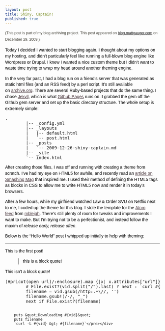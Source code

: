 ```yaml
---
layout: post
title: Shiny, Captain!
published: true
---
```

<p><span style="font-family: DroidSansRegular, Bitstream Vera Sans, Verdana, sans-serif; font-size: 14px; line-height: 19px;">
<p style="margin-top: 0px; margin-right: 0px; margin-bottom: 1em; margin-left: 0px; font-size: 14px; vertical-align: baseline; background-color: transparent; color: #000000; font-family: DroidSansRegular, Bitstream Vera Sans, Verdana, sans-serif; font-weight: 400; line-height: 1.4em; letter-spacing: 0px; text-align: left; padding: 0px;"><span style="color: #424037; font-family: Arial, Helvetica, sans-serif; font-size: 12px; line-height: 21px;">(This post is part of my blog archiving project. This post appeared on <a href="http://blog.mattgauger.com/2009/12/26/shiny-captain/">blog.mattgauger.com</a>&nbsp;on December 29. 2009.)</span></p>
<p style="margin-top: 0px; margin-right: 0px; margin-bottom: 1em; margin-left: 0px; font-size: 14px; vertical-align: baseline; background-color: transparent; color: #000000; font-family: DroidSansRegular, Bitstream Vera Sans, Verdana, sans-serif; font-weight: 400; line-height: 1.4em; letter-spacing: 0px; text-align: left; padding: 0px;">Today I decided I wanted to start blogging again. I thought about my options on my hosting, and didn&rsquo;t particularly feel like running a full-blown blog engine like Wordpress or Drupal. I knew I wanted a nice custom theme but I didn&rsquo;t want to waste time trying to wrap my head around another theming engine.</p>
<p style="margin-top: 0px; margin-right: 0px; margin-bottom: 1em; margin-left: 0px; font-size: 14px; vertical-align: baseline; background-color: transparent; color: #000000; font-family: DroidSansRegular, Bitstream Vera Sans, Verdana, sans-serif; font-weight: 400; line-height: 1.4em; letter-spacing: 0px; text-align: left; padding: 0px;">In the very far past, I had a blog run on a friend&rsquo;s server that was generated as static html files (and an RSS feed) by a perl script. It&rsquo;s still available on&nbsp;<a href="http://web.archive.org/web/*/http://tranzor.net/~xiphias" style="font-size: 14px; vertical-align: baseline; background-color: transparent; color: #47353b; padding: 0px; margin: 0px;">archive.org</a>. There are several Ruby-based projects that do the same thing. I chose&nbsp;<a href="http://github.com/mojombo/jekyll/" style="font-size: 14px; vertical-align: baseline; background-color: transparent; color: #47353b; padding: 0px; margin: 0px;">Jekyll</a>, which is what&nbsp;<a href="http://pages.github.com/" style="font-size: 14px; vertical-align: baseline; background-color: transparent; color: #47353b; padding: 0px; margin: 0px;">Github Pages</a>&nbsp;runs on. I grabbed the gem off the Github gem server and set up the basic directory structure. The whole setup is extremely simple:</p>
<div class="CodeRay">
  <div class="code"><pre>.
        |-- _config.yml
        |-- _layouts
        |   |-- default.html
        |   `-- post.html
        |-- _posts
        |   `-- 2009-12-26-shiny-captain.md
        |-- _site
        `-- index.html</pre></div>
</div>

<p style="margin-top: 0px; margin-right: 0px; margin-bottom: 1em; margin-left: 0px; font-size: 14px; vertical-align: baseline; background-color: transparent; color: #000000; font-family: DroidSansRegular, Bitstream Vera Sans, Verdana, sans-serif; font-weight: 400; line-height: 1.4em; letter-spacing: 0px; text-align: left; padding: 0px;">After creating those files, I was off and running with creating a theme from scratch. I&rsquo;ve had my eye on HTML5 for awhile, and recently read an&nbsp;<a href="http://www.smashingmagazine.com/2009/08/04/designing-a-html-5-layout-from-scratch/" style="font-size: 14px; vertical-align: baseline; background-color: transparent; color: #47353b; padding: 0px; margin: 0px;">article on Smashing Mag</a>&nbsp;that inspired me. I used their method of defining the HTML5 tags as blocks in CSS to allow me to write HTML5 now and render it in today&rsquo;s browsers.</p>
<p style="margin-top: 0px; margin-right: 0px; margin-bottom: 1em; margin-left: 0px; font-size: 14px; vertical-align: baseline; background-color: transparent; color: #000000; font-family: DroidSansRegular, Bitstream Vera Sans, Verdana, sans-serif; font-weight: 400; line-height: 1.4em; letter-spacing: 0px; text-align: left; padding: 0px;">After a few hours, while my girlfriend watched Law &amp; Order SVU on Netflix next to me, I coded up the theme for this blog. I stole the template for the&nbsp;<a href="http://blog.mattgauger.com/atom.xml" style="font-size: 14px; vertical-align: baseline; background-color: transparent; color: #47353b; padding: 0px; margin: 0px;">Atom feed</a>&nbsp;from&nbsp;<a href="http://github.com/mbleigh/mbleigh.github.com/blob/master/atom.xml" style="font-size: 14px; vertical-align: baseline; background-color: transparent; color: #47353b; padding: 0px; margin: 0px;">mbleigh</a>. There&rsquo;s still plenty of room for tweaks and improvements I want to make. But I&rsquo;m trying not to be a perfectionist, and instead follow the maxim of&nbsp;<em style="font-size: 14px; vertical-align: baseline; background-color: transparent; padding: 0px; margin: 0px;">release early, release often</em>.</p>
<p style="margin-top: 0px; margin-right: 0px; margin-bottom: 1em; margin-left: 0px; font-size: 14px; vertical-align: baseline; background-color: transparent; color: #000000; font-family: DroidSansRegular, Bitstream Vera Sans, Verdana, sans-serif; font-weight: 400; line-height: 1.4em; letter-spacing: 0px; text-align: left; padding: 0px;">Below is the &ldquo;Hello World&rdquo; post I whipped up initially to help with theming:</p>
<hr />
<p style="margin-top: 0px; margin-right: 0px; margin-bottom: 1em; margin-left: 0px; font-size: 14px; vertical-align: baseline; background-color: transparent; color: #000000; font-family: DroidSansRegular, Bitstream Vera Sans, Verdana, sans-serif; font-weight: 400; line-height: 1.4em; letter-spacing: 0px; text-align: left; padding: 0px;">This is the first post!</p>
<blockquote style="margin-top: 1em; margin-right: 3em; margin-bottom: 1em; margin-left: 3em; padding-top: 0px; padding-right: 0px; padding-bottom: 0px; padding-left: 1em; border-top-width: 0px; border-right-width: 0px; border-bottom-width: 0px; border-left-width: 2px; border-color: initial; font-size: 14px; vertical-align: baseline; background-color: transparent; color: #999999; border-left-style: solid; border-left-color: #999999;">
<p style="margin-top: 0px; margin-right: 0px; margin-bottom: 1em; margin-left: 0px; font-size: 14px; vertical-align: baseline; background-color: transparent; color: #000000; font-family: DroidSansRegular, Bitstream Vera Sans, Verdana, sans-serif; font-weight: 400; line-height: 1.4em; letter-spacing: 0px; text-align: left; padding: 0px;">this is a block quote!</p>
</blockquote>
<p style="margin-top: 0px; margin-right: 0px; margin-bottom: 1em; margin-left: 0px; font-size: 14px; vertical-align: baseline; background-color: transparent; color: #000000; font-family: DroidSansRegular, Bitstream Vera Sans, Verdana, sans-serif; font-weight: 400; line-height: 1.4em; letter-spacing: 0px; text-align: left; padding: 0px;">This isn&rsquo;t a block quote!</p>
<div class="CodeRay">
  <div class="code"><pre>(Hpricot(open url)/:enclosure).map {|x| x.attributes[&quot;url&quot;]}.uniq.each do |vid|
        # File.exist?(vid.split(&quot;/&quot;).last) ? next : `curl #{vid}`
        filename = vid.gsub(/http:.+\//, '')
        filename.gsub!(/-/, &quot;_&quot;)
        next if File.exist?(filename)

        puts &quot;Downloading #{vid}&quot;
        puts filename
        `curl -L #{vid} &gt; #{filename}`</pre></div>
</div>

</span></p>
